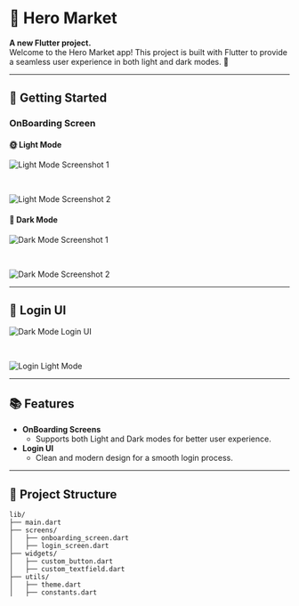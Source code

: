 # 🛒 Hero Market

**A new Flutter project.**  
Welcome to the Hero Market app! This project is built with Flutter to provide a seamless user experience in both light and dark modes. 🚀

---

## 🚀 Getting Started

### OnBoarding Screen  

#### 🌞 Light Mode  
![Light Mode Screenshot 1](https://github.com/user-attachments/assets/ea2330db-7481-40a8-9fbb-7fa21d74b0b3)  

&nbsp;  

![Light Mode Screenshot 2](https://github.com/user-attachments/assets/5b2ed580-e5eb-4a29-90ec-92aea5676075)

#### 🌙 Dark Mode  
![Dark Mode Screenshot 1](https://github.com/user-attachments/assets/e835cc58-0a0a-4a8c-bae0-9e8ff7cced94)  

&nbsp;  

![Dark Mode Screenshot 2](https://github.com/user-attachments/assets/4adf39db-b1a9-49e0-8790-df4019aa0d15)

---

## 🔑 Login UI  
![Dark Mode Login UI](https://github.com/user-attachments/assets/7a0dfef0-53a0-4c7b-b271-1495ab73457c)


&nbsp;  

![Login Light Mode](https://github.com/user-attachments/assets/5dd19821-13fa-435c-b58e-7eb5487d02fe)


---

## 📚 Features  

- **OnBoarding Screens**  
  - Supports both Light and Dark modes for better user experience.  
- **Login UI**  
  - Clean and modern design for a smooth login process.  

---

## 📂 Project Structure  

```plaintext
lib/
├── main.dart
├── screens/
│   ├── onboarding_screen.dart
│   ├── login_screen.dart
├── widgets/
│   ├── custom_button.dart
│   ├── custom_textfield.dart
├── utils/
│   ├── theme.dart
│   ├── constants.dart

